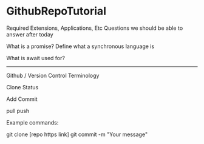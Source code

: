 # GithubRepoTutorial
Required Extensions, Applications, Etc
Questions we should be able to answer after today

What is a promise?
Define what a synchronous language is

What is await used for?

------------------------------------------------------------

Github / Version Control Terminology

Clone
Status

Add
Commit

pull
push

Example commands:

git clone [repo https link]
git commit -m "Your message"
